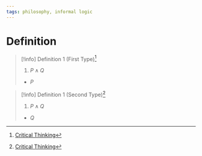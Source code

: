 ```yaml
---
tags: philosophy, informal logic
---
```


# Definition

> [!info] Definition 1 (First Type)[^1]
> 1) $P \land Q$
> - $P$

> [!info] Definition 1 (Second Type)[^1]
> 1) $P \land Q$
> - $Q$

[^1]: [Critical Thinking](zotero://open-pdf/library/items/UD4ABYRU?page=663)